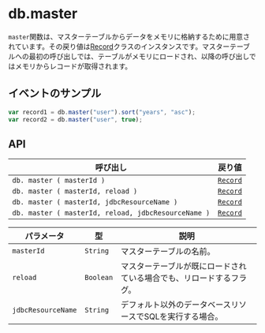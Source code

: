 # db.master

`master`関数は、マスターテーブルからデータをメモリに格納するために用意されています。その戻り値は[Record](record.md)クラスのインスタンスです。マスターテーブルへの最初の呼び出しでは、テーブルがメモリにロードされ、以降の呼び出しではメモリからレコードが取得されます。

## イベントのサンプル

```javascript
var record1 = db.master("user").sort("years", "asc");
var record2 = db.master("user", true);
```

## API

| 呼び出し | 戻り値 |
|---|---|
| `db. master ( masterId )` | [`Record`](record.md) |
| `db. master ( masterId, reload )` | [`Record`](record.md) |
| `db. master ( masterId, jdbcResourceName )` | [`Record`](record.md) |
| `db. master ( masterId, reload, jdbcResourceName )` | [`Record`](record.md) |

| パラメータ | 型 | 説明 |
|---|---|---|
| `masterId` | `String` | マスターテーブルの名前。 |
| `reload` | `Boolean` | マスターテーブルが既にロードされている場合でも、リロードするフラグ。 |
| `jdbcResourceName` | `String` | デフォルト以外のデータベースリソースでSQLを実行する場合。 |